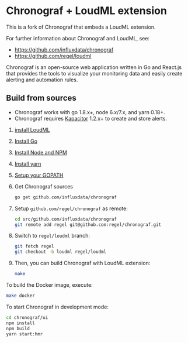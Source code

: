 # Chronograf + LoudML extension

This is a fork of Chronograf that embeds a LoudML extension.

For further information about Chronograf and LoudML, see:
* https://github.com/influxdata/chronograf
* https://github.com/regel/loudml

Chronograf is an open-source web application written in Go and React.js that
provides the tools to visualize your monitoring data and easily create alerting
and automation rules.

## Build from sources

* Chronograf works with go 1.8.x+, node 6.x/7.x, and yarn 0.18+.
* Chronograf requires [Kapacitor](https://github.com/influxdata/kapacitor)
  1.2.x+ to create and store alerts.

1. [install LoudML](http://loudml.io/guide/en/loudml/reference/current/setup.html)
1. [Install Go](https://golang.org/doc/install)
1. [Install Node and NPM](https://nodejs.org/en/download/)
1. [Install yarn](https://yarnpkg.com/docs/install)
1. [Setup your GOPATH](https://golang.org/doc/code.html#GOPATH)
1. Get Chronograf sources
    ```bash
    go get github.com/influxdata/chronograf
    ```
1. Setup `github.com/regel/chronograf` as remote:
    ```bash
    cd src/github.com/influxdata/chronograf
    git remote add regel git@github.com:regel/chronograf.git
    ```
1. Switch to `regel/loudml` branch:
    ```bash
    git fetch regel
    git checkout -b loudml regel/loudml
    ```
1. Then, you can build Chronograf with LoudML extension:

   ```bash
   make
   ```

To build the Docker image, execute:
```bash
make docker
```

To start Chronograf in development mode:
```bash
cd chronograf/ui
npm install
npm build
yarn start:hmr
```
